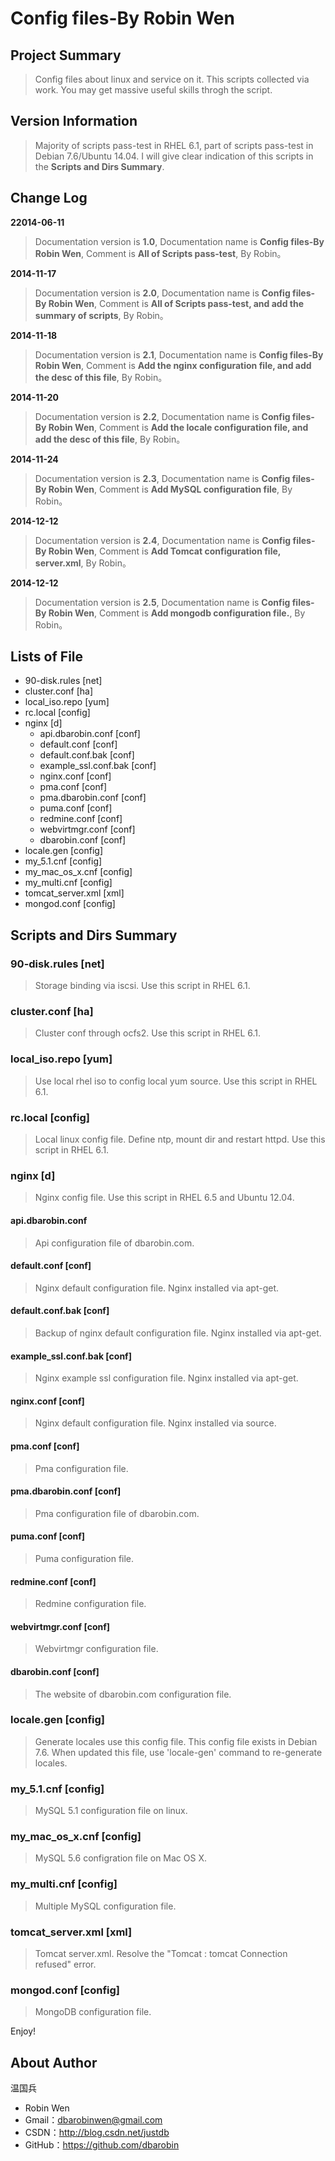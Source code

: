 # Config files-By Robin Wen #

## Project Summary ##

> Config files about linux and service on it. This scripts collected via work. You may get massive useful skills throgh the script.

## Version Information ##
> Majority of scripts pass-test in RHEL 6.1, part of scripts pass-test in Debian 7.6/Ubuntu 14.04. I will give clear indication of this scripts in the **Scripts and Dirs Summary**.

## Change Log ##

**22014-06-11**
> Documentation version is **1.0**, Documentation name is **Config files-By Robin Wen**, Comment is **All of Scripts pass-test**, By Robin。

**2014-11-17**
> Documentation version is **2.0**, Documentation name is **Config files-By Robin Wen**, Comment is **All of Scripts pass-test, and add the summary of scripts**, By Robin。

**2014-11-18**
> Documentation version is **2.1**, Documentation name is **Config files-By Robin Wen**, Comment is **Add the nginx configuration file, and add the desc of this file**, By Robin。

**2014-11-20**
> Documentation version is **2.2**, Documentation name is **Config files-By Robin Wen**, Comment is **Add the locale configuration file, and add the desc of this file**, By Robin。

**2014-11-24**
> Documentation version is **2.3**, Documentation name is **Config files-By Robin Wen**, Comment is **Add MySQL configuration file**, By Robin。

**2014-12-12**
> Documentation version is **2.4**, Documentation name is **Config files-By Robin Wen**, Comment is **Add Tomcat configuration file, server.xml**, By Robin。

**2014-12-12**
> Documentation version is **2.5**, Documentation name is **Config files-By Robin Wen**, Comment is **Add mongodb configuration file.**, By Robin。

## Lists of File ##

* 90-disk.rules [net]
* cluster.conf [ha]
* local_iso.repo [yum]
* rc.local [config]
* nginx [d]
	* api.dbarobin.conf [conf] 
	* default.conf [conf]
	* default.conf.bak [conf]
	* example_ssl.conf.bak [conf]
	* nginx.conf [conf]
	* pma.conf [conf]
	* pma.dbarobin.conf [conf]
	* puma.conf [conf]
	* redmine.conf [conf]
	* webvirtmgr.conf [conf]
	* dbarobin.conf [conf]
* locale.gen [config]
* my_5.1.cnf [config]
* my_mac_os_x.cnf [config]
* my_multi.cnf [config]
* tomcat_server.xml [xml]
* mongod.conf [config]

## Scripts and Dirs Summary ##

### 90-disk.rules [net] ###
> Storage binding via iscsi. Use this script in RHEL 6.1.

### cluster.conf [ha] ###
> Cluster conf through ocfs2. Use this script in RHEL 6.1.

### local_iso.repo [yum] ###
> Use local rhel iso to config local yum source. Use this script in RHEL 6.1.

### rc.local  [config] ###
> Local linux config file. Define ntp, mount dir and restart httpd. Use this script in RHEL 6.1.

### nginx [d] ###
> Nginx config file. Use this script in RHEL 6.5 and Ubuntu 12.04.

#### api.dbarobin.conf ####
> Api configuration file of dbarobin.com.

#### default.conf [conf] ####
> Nginx default configuration file. Nginx installed via apt-get.

#### default.conf.bak [conf] ####
> Backup of nginx default configuration file. Nginx installed via apt-get.

#### example_ssl.conf.bak [conf] ####
> Nginx example ssl configuration file. Nginx installed via apt-get.

#### nginx.conf [conf] ####
> Nginx default configuration file. Nginx installed via source.

#### pma.conf [conf] ####
> Pma configuration file.

#### pma.dbarobin.conf [conf] ####
> Pma configuration file of dbarobin.com.

#### puma.conf [conf] ####
> Puma configuration file.

#### redmine.conf [conf] ####
> Redmine configuration file.

#### webvirtmgr.conf [conf] ####
> Webvirtmgr configuration file.

#### dbarobin.conf [conf] ####
> The website of dbarobin.com configuration file.

### locale.gen [config] ###
> Generate locales use this config file. This config file exists in Debian 7.6. When updated this file, use 'locale-gen' command to re-generate locales.

### my_5.1.cnf [config] ###
> MySQL 5.1 configuration file on linux.

### my_mac_os_x.cnf [config] ###
> MySQL 5.6 configration file on Mac OS X.

### my_multi.cnf [config] ###
> Multiple MySQL configuration file.

### tomcat_server.xml [xml] ###
> Tomcat server.xml. Resolve the "Tomcat : tomcat Connection refused" error.

### mongod.conf [config] ###
> MongoDB configuration file.

Enjoy!

## About Author ##

温国兵

* Robin Wen
* Gmail：dbarobinwen@gmail.com
* CSDN：http://blog.csdn.net/justdb
* GitHub：https://github.com/dbarobin